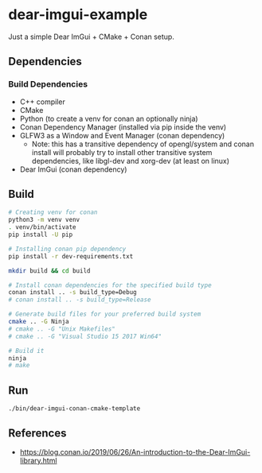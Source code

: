 # dear-imgui-example

Just a simple Dear ImGui + CMake + Conan setup.

## Dependencies

### Build Dependencies

- C++ compiler
- CMake
- Python (to create a venv for conan an optionally ninja)
- Conan Dependency Manager (installed via pip inside the venv)
- GLFW3 as a Window and Event Manager (conan dependency)
  - Note: this has a transitive dependency of opengl/system and conan install will probably try to install other transitive system dependencies, like libgl-dev and xorg-dev (at least on linux)
- Dear ImGui (conan dependency)

## Build

```sh
# Creating venv for conan
python3 -m venv venv
. venv/bin/activate
pip install -U pip

# Installing conan pip dependency
pip install -r dev-requirements.txt

mkdir build && cd build

# Install conan dependencies for the specified build type
conan install .. -s build_type=Debug
# conan install .. -s build_type=Release

# Generate build files for your preferred build system
cmake .. -G Ninja
# cmake .. -G "Unix Makefiles"
# cmake .. -G "Visual Studio 15 2017 Win64"

# Build it
ninja
# make
```

## Run 

```
./bin/dear-imgui-conan-cmake-template
```

## References

- https://blog.conan.io/2019/06/26/An-introduction-to-the-Dear-ImGui-library.html

